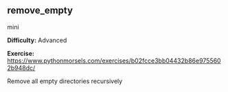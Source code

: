 ## remove_empty
mini

**Difficulty:** Advanced

**Exercise:** https://www.pythonmorsels.com/exercises/b02fcce3bb04432b86e9755602b948dc/

Remove all empty directories recursively
    